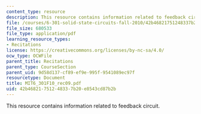 ```yaml
---
content_type: resource
description: This resource contains information related to feedback circuit.
file: /courses/6-301-solid-state-circuits-fall-2010/42b46821751248337b20e8543cd87b2b_MIT6_301F10_rec09.pdf
file_size: 680533
file_type: application/pdf
learning_resource_types:
- Recitations
license: https://creativecommons.org/licenses/by-nc-sa/4.0/
ocw_type: OCWFile
parent_title: Recitations
parent_type: CourseSection
parent_uid: 9d58d137-cf89-ef9e-995f-9541089ec97f
resourcetype: Document
title: MIT6_301F10_rec09.pdf
uid: 42b46821-7512-4833-7b20-e8543cd87b2b
---
```

This resource contains information related to feedback circuit.